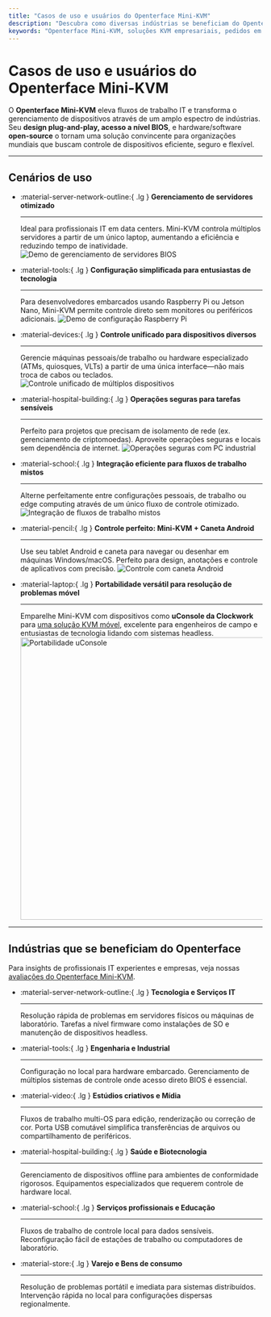 ```yaml
---
title: "Casos de uso e usuários do Openterface Mini-KVM"
description: "Descubra como diversas indústrias se beneficiam do Openterface Mini-KVM para otimizar fluxos de trabalho IT, habilitar acesso a nível BIOS e aumentar a eficiência operacional. Também explore uma variedade de cenários de uso como gerenciamento de servidores, configuração Raspberry Pi, operações seguras, controle com caneta Android e resolução de problemas em campo com uConsole."
keywords: "Openterface Mini-KVM, soluções KVM empresariais, pedidos em volume, hardware open-source, acesso a nível BIOS, gerenciamento de dispositivos headless, operações IT seguras, controle cross-platform, engenharia, estúdios criativos, manufatura, IT de saúde, gerenciamento de servidores, configuração Raspberry Pi, controle caneta Android, integração uConsole, resolução de problemas técnicos, segurança de criptomoedas, integração de fluxos de trabalho"
---
```


# Casos de uso e usuários do Openterface Mini-KVM

O **Openterface Mini-KVM** eleva fluxos de trabalho IT e transforma o gerenciamento de dispositivos através de um amplo espectro de indústrias. Seu **design plug-and-play, acesso a nível BIOS**, e hardware/software **open-source** o tornam uma solução convincente para organizações mundiais que buscam controle de dispositivos eficiente, seguro e flexível.

---

## Cenários de uso

<div class="grid cards" markdown>

- :material-server-network-outline:{ .lg } **Gerenciamento de servidores otimizado**

  ***

  Ideal para profissionais IT em data centers. Mini-KVM controla múltiplos servidores a partir de um único laptop, aumentando a eficiência e reduzindo tempo de inatividade.
  <img src="https://assets.openterface.com/images/product/use-case-demo-pc-bios-1.webp" alt="Demo de gerenciamento de servidores BIOS" style="max-width: 100%;"/>

- :material-tools:{ .lg } **Configuração simplificada para entusiastas de tecnologia**

  ***

  Para desenvolvedores embarcados usando Raspberry Pi ou Jetson Nano, Mini-KVM permite controle direto sem monitores ou periféricos adicionais.
  <img src="https://assets.openterface.com/images/product/use-case-demo-respberry-pi.webp" alt="Demo de configuração Raspberry Pi" style="max-width: 100%;"/>

- :material-devices:{ .lg } **Controle unificado para dispositivos diversos**

  ***

  Gerencie máquinas pessoais/de trabalho ou hardware especializado (ATMs, quiosques, VLTs) a partir de uma única interface—não mais troca de cabos ou teclados.
  <img src="https://assets.openterface.com/images/product/use-case-demo-macmini2009-3.webp" alt="Controle unificado de múltiplos dispositivos" style="max-width: 100%;"/>

- :material-hospital-building:{ .lg } **Operações seguras para tarefas sensíveis**

  ***

  Perfeito para projetos que precisam de isolamento de rede (ex. gerenciamento de criptomoedas). Aproveite operações seguras e locais sem dependência de internet.
  <img src="https://assets.openterface.com/images/product/use-case-demo-industrial-pc.webp" alt="Operações seguras com PC industrial" style="max-width: 100%;"/>

- :material-school:{ .lg } **Integração eficiente para fluxos de trabalho mistos**

  ***

  Alterne perfeitamente entre configurações pessoais, de trabalho ou edge computing através de um único fluxo de controle otimizado.
  <img src="https://assets.openterface.com/images/product/use-case-demo-macbookpro2010.webp" alt="Integração de fluxos de trabalho mistos" style="max-width: 100%;"/>

- :material-pencil:{ .lg } **Controle perfeito: Mini-KVM + Caneta Android**

  ***

  Use seu tablet Android e caneta para navegar ou desenhar em máquinas Windows/macOS. Perfeito para design, anotações e controle de aplicativos com precisão.
  <img src="https://assets.openterface.com/images/product/android_plus_pen.webp" alt="Controle com caneta Android" style="max-width: 100%;"/>

- :material-laptop:{ .lg } **Portabilidade versátil para resolução de problemas móvel**

  ***

  Emparelhe Mini-KVM com dispositivos como **uConsole da Clockwork** para [uma solução KVM móvel](https://x.com/TechxArtisan/status/1807824199152722019), excelente para engenheiros de campo e entusiastas de tecnologia lidando com sistemas headless.
  <img src="https://pbs.twimg.com/media/GRaeGqHa0AA_GMv?format=jpg&name=4096x4096" alt="Portabilidade uConsole" width="560" height="560" style="max-width: 100%;"/>

</div>

---

## Indústrias que se beneficiam do Openterface

Para insights de profissionais IT experientes e empresas, veja nossas [avaliações do Openterface Mini-KVM](/product/minikvm/reviews/).

<div class="grid cards" markdown>

- :material-server-network-outline:{ .lg } **Tecnologia e Serviços IT**

  ***

  Resolução rápida de problemas em servidores físicos ou máquinas de laboratório.
  Tarefas a nível firmware como instalações de SO e manutenção de dispositivos headless.

- :material-tools:{ .lg } **Engenharia e Industrial**

  ***

  Configuração no local para hardware embarcado.
  Gerenciamento de múltiplos sistemas de controle onde acesso direto BIOS é essencial.

- :material-video:{ .lg } **Estúdios criativos e Mídia**

  ***

  Fluxos de trabalho multi-OS para edição, renderização ou correção de cor.
  Porta USB comutável simplifica transferências de arquivos ou compartilhamento de periféricos.

- :material-hospital-building:{ .lg } **Saúde e Biotecnologia**

  ***

  Gerenciamento de dispositivos offline para ambientes de conformidade rigorosos.
  Equipamentos especializados que requerem controle de hardware local.

- :material-school:{ .lg } **Serviços profissionais e Educação**

  ***

  Fluxos de trabalho de controle local para dados sensíveis.
  Reconfiguração fácil de estações de trabalho ou computadores de laboratório.

- :material-store:{ .lg } **Varejo e Bens de consumo**

  ***

  Resolução de problemas portátil e imediata para sistemas distribuídos.
  Intervenção rápida no local para configurações dispersas regionalmente.

</div>

